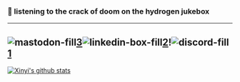 ### 👋 listening to the crack of doom on the hydrogen jukebox
---
![mastodon-fill](https://user-images.githubusercontent.com/30137615/93687154-24011f80-fa81-11ea-9557-7796f55798fd.png)[3]![linkedin-box-fill](https://user-images.githubusercontent.com/30137615/93687181-5874db80-fa81-11ea-82f9-659f179fd830.png)[2]!![discord-fill](https://user-images.githubusercontent.com/30137615/93687182-59a60880-fa81-11ea-8ff9-4e06623a6a3a.png)[1]
---


[![Xinyi's github stats](https://github-readme-stats.vercel.app/api?username=xinyixiang)](https://github.com/anuraghazra/github-readme-stats)

[1]: https://discord.gg/3WcypJ
[2]: https://www.linkedin.com/xinyixiang
[3]: https://m.cmx.im/invite/StYQneRa
